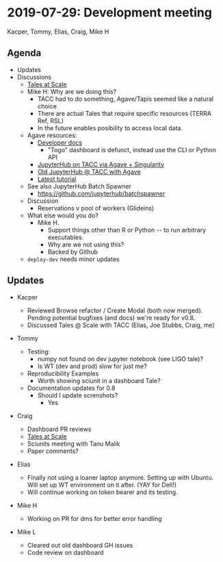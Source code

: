 2019-07-29: Development meeting
===============================
Kacper, Tommy, Elias, Craig, Mike H

Agenda
------
* Updates
* Discussions
    * [Tales at Scale](https://docs.google.com/document/d/17SQJymTnzIGYIw1x6-U2b5xXy2Yn1SoNxKKRiRs80QY/edit)
    * Mike H: Why are we doing this?
        * TACC had to do something, Agave/Tapis seemed like a natural choice
        * There are actual Tales that require specific resources (TERRA Ref, RSL)
        * In the future enables posibility to access local data.
    * Agave resources:
        * [Developer docs](https://developer.agaveapi.co/)
            * "Togo" dashboard is defunct, instead use the CLI or Python API
        * [JupyterHub on TACC via Agave + Singularity](https://github.com/TACC/jupyterhub/tree/master/jupyterhub/hpc)
        * [Old JupyterHub @ TACC with Agave](https://github.com/SD2E/jupyter-ascendant/tree/master/jupyter-singularity-maverick-user)
        * [Latest tutorial](https://github.com/tapis-project/uh-hpc-in-the-cloud)
    * See also JupyterHub Batch Spawner
        * https://github.com/jupyterhub/batchspawner
    * Discussion
        * Reservations v pool of workers (Glideins)
    * What else would you do?
        * Mike H.
            * Support things other than R or Python -- to run arbitrary executables.
            * Why are we not using this?
            * Backed by Github
    * `deploy-dev` needs minor updates
    
Updates
-------

* Kacper
    * Reviewed Browse refactor / Create Modal (both now merged). Pending potential bugfixes (and docs) we're ready for v0.8.
    * Discussed Tales @ Scale with TACC (Elias, Joe Stubbs, Craig, me)

* Tommy
    * Testing:
        * numpy not found on dev jupyter notebook (see LIGO tale)?
        * Is WT (dev and prod) slow for just me?
    * Reproducibility Examples
        * Worth showing sciunit in a dashboard Tale?
    * Documentation updates for 0.8
        * Should I update screnshots?
            * Yes
* Craig
    * Dashboard PR reviews
    * [Tales at Scale](https://docs.google.com/document/d/17SQJymTnzIGYIw1x6-U2b5xXy2Yn1SoNxKKRiRs80QY/edit)
    * Sciunits meeting with Tanu Malik
    * Paper comments? 

* Elias
    * Finally not using a loaner laptop anymore. Setting up with Ubuntu. Will set up WT environment on it after. (YAY for Dell!)
    * Will continue working on token bearer and its testing.

* Mike H
    * Working on PR for dms for better error handling

* Mike L
    * Cleared out old dashboard GH issues
    * Code review on dashboard
